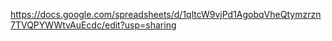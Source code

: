 https://docs.google.com/spreadsheets/d/1qltcW9vjPd1AgobqVheQtymzrzn7TVQPYWWtvAuEcdc/edit?usp=sharing
